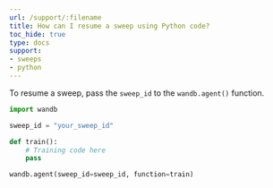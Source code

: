 ```yaml
---
url: /support/:filename
title: How can I resume a sweep using Python code?
toc_hide: true
type: docs
support:
- sweeps
- python
---
```

To resume a sweep, pass the `sweep_id` to the `wandb.agent()` function. 

```python
import wandb

sweep_id = "your_sweep_id"

def train():
    # Training code here
    pass

wandb.agent(sweep_id=sweep_id, function=train)
```